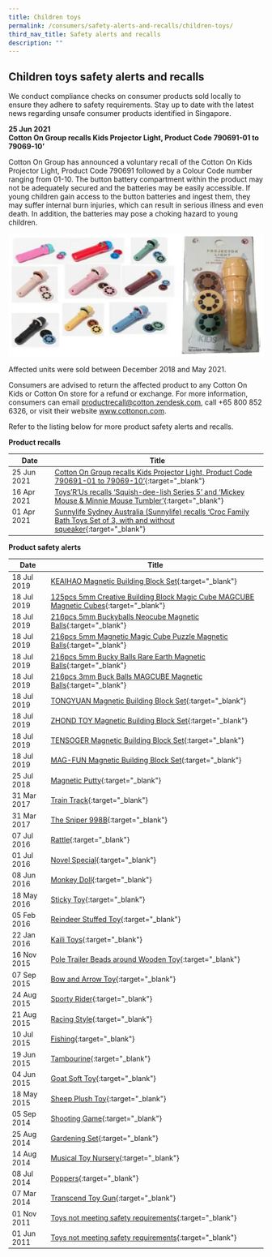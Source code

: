 ```yaml
---
title: Children toys
permalink: /consumers/safety-alerts-and-recalls/children-toys/
third_nav_title: Safety alerts and recalls
description: ""
---
```

## Children toys safety alerts and recalls
We conduct compliance checks on consumer products sold locally to ensure they adhere to safety requirements. Stay up to date with the latest news regarding unsafe consumer products identified in Singapore.

**25 Jun 2021**<br>
**Cotton On Group recalls Kids Projector Light, Product Code 790691-01 to 79069-10’**<br>

Cotton On Group has announced a voluntary recall of the Cotton On Kids Projector Light, Product Code 790691 followed by a Colour Code number ranging from 01-10. The button battery compartment within the product may not be adequately secured and the batteries may be easily accessible. If young children gain access to the button batteries and ingest them, they may suffer internal burn injuries, which can result in serious illness and even death. In addition, the batteries may pose a choking hazard to young children.

<img src="/images/product-safety-alerts-and-recalls/children-toys/cotton-on-kids-projector-light.png" alt="Cotton-On-Group-Kids-Projector-Light" style="width:524px;height:242px;"><br>

Affected units were sold between December 2018 and May 2021.

Consumers are advised to return the affected product to any Cotton On Kids or Cotton On store for a refund or exchange. For more information, consumers can email productrecall@cotton.zendesk.com, call +65 800 852 6326, or visit their website www.cottonon.com.

Refer to the listing below for more product safety alerts and recalls.

**Product recalls** 

|Date|Title|
|---|---|
|25 Jun 2021|[Cotton On Group recalls Kids Projector Light, Product Code 790691-01 to 79069-10’](/files/product-safety-alerts-and-recalls/children-toys/children-toys-recall-2021-06-25-cotton-on-group-recalls-kids-projector-light.pdf){:target="_blank"}|
|16 Apr 2021|[Toys’R’Us recalls ‘Squish-dee-lish Series 5’ and ‘Mickey Mouse & Minnie Mouse Tumbler’](/files/product-safety-alerts-and-recalls/children-toys/children-toys-recall-2021-04-16-toysrus-recalls-squish-dee-lish-and-mickey-mouse-tumbler.pdf){:target="_blank"}|
|01 Apr 2021 &nbsp; &nbsp; &nbsp; &nbsp; &nbsp; &nbsp; |[Sunnylife Sydney Australia (Sunnylife) recalls ‘Croc Family Bath Toys Set of 3, with and without squeaker](/files/product-safety-alerts-and-recalls/children-toys/children-toys-recall-2021-04-01-sunnylife-sydney-australia-sunnylife-recalls-croc-family-bath-toys-set-of-3-with-and-without-squeaker.pdf){:target="_blank"}|

**Product safety alerts**

|Date|Title|
|---|---|
|18 Jul 2019|[KEAIHAO Magnetic Building Block Set](/files/product-safety-alerts-and-recalls/children-toys/children-toys-alert-2019-07-18-keaihao-magnetic-building-block-set.pdf){:target="_blank"}|
|18 Jul 2019|[125pcs 5mm Creative Building Block Magic Cube MAGCUBE Magnetic Cubes](/files/product-safety-alerts-and-recalls/children-toys/children-toys-alert-2019-07-18-125pcs-5mm-creative-building-block-magic-cube-magcube-magnetic-cubes.pdf){:target="_blank"}|
|18 Jul 2019|[216pcs 5mm Buckyballs Neocube Magnetic Balls](/files/product-safety-alerts-and-recalls/children-toys/children-toys-alert-2019-07-18-216pcs-5mm-buckyballs-neocube-magnetic-balls.pdf){:target="_blank"}|
|18 Jul 2019|[216pcs 5mm Magnetic Magic Cube Puzzle Magnetic Balls](/files/product-safety-alerts-and-recalls/children-toys/children-toys-alert-2019-07-18-216pcs-5mm-magnetic-magic-cube-puzzle-magnetic-balls.pdf){:target="_blank"}|
|18 Jul 2019|[216pcs 5mm Bucky Balls Rare Earth Magnetic Balls](/files/product-safety-alerts-and-recalls/children-toys/children-toys-alert-2019-07-18-216pcs-5mm-bucky-balls-rare-earth-magnetic-balls.pdf){:target="_blank"}|
|18 Jul 2019|[216pcs 3mm Buck Balls MAGCUBE Magnetic Balls](/files/product-safety-alerts-and-recalls/children-toys/children-toys-alert-2019-07-18-216pcs-3mm-buck-balls-magcube-magnetic-balls.pdf){:target="_blank"}|
|18 Jul 2019|[TONGYUAN Magnetic Building Block Set](/files/product-safety-alerts-and-recalls/children-toys/children-toys-alert-2019-07-18-tongyuan-magnetic-building-block-set.pdf){:target="_blank"}|
|18 Jul 2019|[ZHOND TOY Magnetic Building Block Set](/files/product-safety-alerts-and-recalls/children-toys/children-toys-alert-2019-07-18-zhond-toy-magnetic-building-block-set.pdf){:target="_blank"}|
|18 Jul 2019|[TENSOGER Magnetic Building Block Set](/files/product-safety-alerts-and-recalls/children-toys/children-toys-alert-2019-07-18-tensoger-magnetic-building-block-set.pdf){:target="_blank"}|
|18 Jul 2019|[MAG-FUN Magnetic Building Block Set](/files/product-safety-alerts-and-recalls/children-toys/children-toys-alert-2019-07-18-mag-fun-magnetic-building-block-set.pdf){:target="_blank"}|
|25 Jul 2018|[Magnetic Putty](/files/product-safety-alerts-and-recalls/children-toys/children-toys-alert-2018-07-25-magnetic-putty.pdf){:target="_blank"}|
|31 Mar 2017|[Train Track](/files/product-safety-alerts-and-recalls/children-toys/children-toys-alert-2017-03-31-train-track.pdf){:target="_blank"}|
|31 Mar 2017|[The Sniper 998B](/files/product-safety-alerts-and-recalls/children-toys/children-toys-alert-2017-03-31-the-sniper-998b.pdf){:target="_blank"}|
|07 Jul 2016|[Rattle](/files/product-safety-alerts-and-recalls/children-toys/children-toys-alert-2016-07-07-rattle.pdf){:target="_blank"}|
|01 Jul 2016|[Novel Special](/files/product-safety-alerts-and-recalls/children-toys/children-toys-alert-2016-07-01-novel-special.pdf){:target="_blank"}|
|08 Jun 2016|[Monkey Doll](/files/product-safety-alerts-and-recalls/children-toys/children-toys-alert-2016-06-08-monkey-doll.pdf){:target="_blank"}|
|18 May 2016|[Sticky Toy](/files/product-safety-alerts-and-recalls/children-toys/children-toys-alert-2016-05-18-sticky-toy.pdf){:target="_blank"}|
|05 Feb 2016|[Reindeer Stuffed Toy](/files/product-safety-alerts-and-recalls/children-toys/children-toys-alert-2016-02-05-reindeer-stuffed-toy.pdf){:target="_blank"}|
|22 Jan 2016|[Kaili Toys](/files/product-safety-alerts-and-recalls/children-toys/children-toys-alert-2016-01-22-kaili-toys.pdf){:target="_blank"}|
|16 Nov 2015|[Pole Trailer Beads around Wooden Toy](/files/product-safety-alerts-and-recalls/children-toys/children-toys-alert-2016-11-16-pole-trailer-beads-around-wooden-toy.pdf){:target="_blank"}|
|07 Sep 2015|[Bow and Arrow Toy](/files/product-safety-alerts-and-recalls/children-toys/children-toys-alert-2015-09-07-bow-and-arrow-toy.pdf){:target="_blank"}|
|24 Aug 2015|[Sporty Rider](/files/product-safety-alerts-and-recalls/children-toys/children-toys-alert-2015-08-24-sporty-rider.pdf){:target="_blank"}|
|21 Aug 2015|[Racing Style](/files/product-safety-alerts-and-recalls/children-toys/children-toys-alert-2015-08-21-racing-style.pdf){:target="_blank"}|
|10 Jul 2015|[Fishing](/files/product-safety-alerts-and-recalls/children-toys/children-toys-alert-2015-07-10-fishing.pdf){:target="_blank"}|
|19 Jun 2015|[Tambourine](/files/product-safety-alerts-and-recalls/children-toys/children-toys-alert-2015-06-19-tambourine.pdf){:target="_blank"}|
|04 Jun 2015|[Goat Soft Toy](/files/product-safety-alerts-and-recalls/children-toys/children-toys-alert-2015-06-04-goat-soft-toy.pdf){:target="_blank"}|
|18 May 2015|[Sheep Plush Toy](/files/product-safety-alerts-and-recalls/children-toys/children-toys-alert-2015-05-18-sheep-plush-toy.pdf){:target="_blank"}|
|05 Sep 2014|[Shooting Game](/files/product-safety-alerts-and-recalls/children-toys/children-toys-alert-2014-09-05-shooting-game.pdf){:target="_blank"}|
|25 Aug 2014|[Gardening Set](/files/product-safety-alerts-and-recalls/children-toys/children-toys-alert-2014-08-25-gardening-set.pdf){:target="_blank"}|
|14 Aug 2014|[Musical Toy Nursery](/files/product-safety-alerts-and-recalls/children-toys/children-toys-alert-2014-08-14-musical-toy-nursery.pdf){:target="_blank"}|
|08 Jul 2014|[Poppers](/files/product-safety-alerts-and-recalls/children-toys/children-toys-alert-2014-07-08-poppers.pdf){:target="_blank"}|
|07 Mar 2014|[Transcend Toy Gun](/files/product-safety-alerts-and-recalls/children-toys/children-toys-alert-2014-03-07-transcend-toy-gun.pdf){:target="_blank"}|
|01 Nov 2011|[Toys not meeting safety requirements](/files/product-safety-alerts-and-recalls/children-toys/children-toys-alert-2011-11-01-toys-not-meeting-safety-requirements.pdf){:target="_blank"}|
|01 Jun 2011|[Toys not meeting safety requirements](/files/product-safety-alerts-and-recalls/children-toys/children-toys-alert-2011-06-01-toys-not-meeting-safety-requirements2.pdf){:target="_blank"}|
